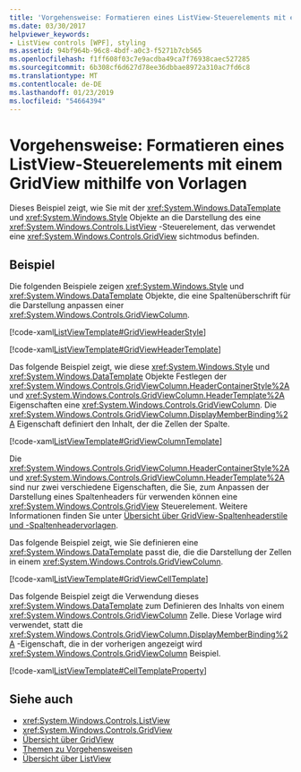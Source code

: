 ```yaml
---
title: 'Vorgehensweise: Formatieren eines ListView-Steuerelements mit einem GridView mithilfe von Vorlagen'
ms.date: 03/30/2017
helpviewer_keywords:
- ListView controls [WPF], styling
ms.assetid: 94bf964b-96c8-4bdf-a0c3-f5271b7cb565
ms.openlocfilehash: f1ff608f03c7e9acdba49ca7f76938caec527285
ms.sourcegitcommit: 6b308cf6d627d78ee36dbbae8972a310ac7fd6c8
ms.translationtype: MT
ms.contentlocale: de-DE
ms.lasthandoff: 01/23/2019
ms.locfileid: "54664394"
---
```

# <a name="how-to-use-templates-to-style-a-listview-that-uses-gridview"></a>Vorgehensweise: Formatieren eines ListView-Steuerelements mit einem GridView mithilfe von Vorlagen
Dieses Beispiel zeigt, wie Sie mit der <xref:System.Windows.DataTemplate> und <xref:System.Windows.Style> Objekte an die Darstellung des eine <xref:System.Windows.Controls.ListView> -Steuerelement, das verwendet eine <xref:System.Windows.Controls.GridView> sichtmodus befinden.  
  
## <a name="example"></a>Beispiel  
 Die folgenden Beispiele zeigen <xref:System.Windows.Style> und <xref:System.Windows.DataTemplate> Objekte, die eine Spaltenüberschrift für die Darstellung anpassen einer <xref:System.Windows.Controls.GridViewColumn>.  
  
 [!code-xaml[ListViewTemplate#GridViewHeaderStyle](../../../../samples/snippets/csharp/VS_Snippets_Wpf/ListViewTemplate/CS/window1.xaml#gridviewheaderstyle)]  
  
 [!code-xaml[ListViewTemplate#GridViewHeaderTemplate](../../../../samples/snippets/csharp/VS_Snippets_Wpf/ListViewTemplate/CS/window1.xaml#gridviewheadertemplate)]  
  
 Das folgende Beispiel zeigt, wie diese <xref:System.Windows.Style> und <xref:System.Windows.DataTemplate> Objekte Festlegen der <xref:System.Windows.Controls.GridViewColumn.HeaderContainerStyle%2A> und <xref:System.Windows.Controls.GridViewColumn.HeaderTemplate%2A> Eigenschaften eine <xref:System.Windows.Controls.GridViewColumn>. Die <xref:System.Windows.Controls.GridViewColumn.DisplayMemberBinding%2A> Eigenschaft definiert den Inhalt, der die Zellen der Spalte.  
  
 [!code-xaml[ListViewTemplate#GridViewColumnTemplate](../../../../samples/snippets/csharp/VS_Snippets_Wpf/ListViewTemplate/CS/window1.xaml#gridviewcolumntemplate)]  
  
 Die <xref:System.Windows.Controls.GridViewColumn.HeaderContainerStyle%2A> und <xref:System.Windows.Controls.GridViewColumn.HeaderTemplate%2A> sind nur zwei verschiedene Eigenschaften, die Sie, zum Anpassen der Darstellung eines Spaltenheaders für verwenden können eine <xref:System.Windows.Controls.GridView> Steuerelement. Weitere Informationen finden Sie unter [Übersicht über GridView-Spaltenheaderstile und -Spaltenheadervorlagen](../../../../docs/framework/wpf/controls/gridview-column-header-styles-and-templates-overview.md).  
  
 Das folgende Beispiel zeigt, wie Sie definieren eine <xref:System.Windows.DataTemplate> passt die, die die Darstellung der Zellen in einem <xref:System.Windows.Controls.GridViewColumn>.  
  
 [!code-xaml[ListViewTemplate#GridViewCellTemplate](../../../../samples/snippets/csharp/VS_Snippets_Wpf/ListViewTemplate/CS/window1.xaml#gridviewcelltemplate)]  
  
 Das folgende Beispiel zeigt die Verwendung dieses <xref:System.Windows.DataTemplate> zum Definieren des Inhalts von einem <xref:System.Windows.Controls.GridViewColumn> Zelle. Diese Vorlage wird verwendet, statt die <xref:System.Windows.Controls.GridViewColumn.DisplayMemberBinding%2A> -Eigenschaft, die in der vorherigen angezeigt wird <xref:System.Windows.Controls.GridViewColumn> Beispiel.  
  
 [!code-xaml[ListViewTemplate#CellTemplateProperty](../../../../samples/snippets/csharp/VS_Snippets_Wpf/ListViewTemplate/CS/window1.xaml#celltemplateproperty)]  
  
## <a name="see-also"></a>Siehe auch
- <xref:System.Windows.Controls.ListView>
- <xref:System.Windows.Controls.GridView>
- [Übersicht über GridView](../../../../docs/framework/wpf/controls/gridview-overview.md)
- [Themen zu Vorgehensweisen](../../../../docs/framework/wpf/controls/listview-how-to-topics.md)
- [Übersicht über ListView](../../../../docs/framework/wpf/controls/listview-overview.md)
